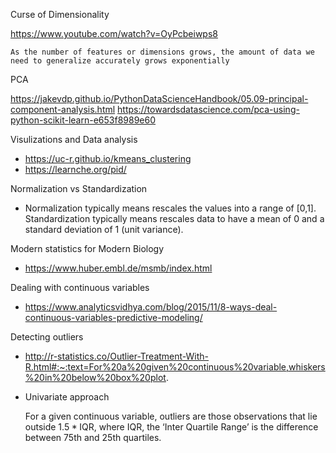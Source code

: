 Curse of Dimensionality

https://www.youtube.com/watch?v=OyPcbeiwps8

    As the number of features or dimensions grows, the amount of data we need to generalize accurately grows exponentially

PCA

<https://jakevdp.github.io/PythonDataScienceHandbook/05.09-principal-component-analysis.html>
https://towardsdatascience.com/pca-using-python-scikit-learn-e653f8989e60

Visulizations and Data analysis

* <https://uc-r.github.io/kmeans_clustering>
* https://learnche.org/pid/

Normalization vs Standardization

  * Normalization typically means rescales the values into a range of [0,1]. Standardization typically means rescales data to have a mean of 0 and a standard deviation of 1 (unit variance).

Modern statistics for Modern Biology

   * https://www.huber.embl.de/msmb/index.html

Dealing with continuous variables

   * https://www.analyticsvidhya.com/blog/2015/11/8-ways-deal-continuous-variables-predictive-modeling/

Detecting outliers

   * http://r-statistics.co/Outlier-Treatment-With-R.html#:~:text=For%20a%20given%20continuous%20variable,whiskers%20in%20below%20box%20plot.
   
   * Univariate approach
   
      For a given continuous variable, outliers are those observations that lie outside 1.5 * IQR, where IQR, the ‘Inter Quartile Range’ is the difference between 75th and 25th quartiles.
